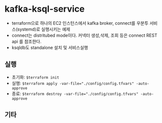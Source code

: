 # kafka-ksql-service
- terraform으로 하나의 EC2 인스턴스에서 kafka broker, connect를 우분투 서비스(systemd)로 실행시키는 예제
- connect는 distritubed mode이다. 커넥터 생성,삭제, 조회 등은 connect REST api 를 참조한다.
- ksqldb도 standalone 설치 및 서비스실행

## 실행
- 초기화: `$terraform init`
- 실행: `$terraform apply -var-file="./config/config.tfvars" -auto-approve`
- 종료: `$terraform destroy -var-file="./config/config.tfvars" -auto-approve`

## 기타
